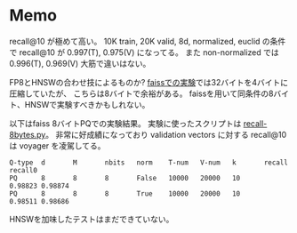 # Memo

recall@10 が極めて高い。
10K train, 20K valid, 8d, normalized, euclid の条件で
recall@10 が 0.997(T), 0.975(V) になってる。
また non-normalized では 0.996(T), 0.969(V) 大筋で違いはない。

FP8とHNSWの合わせ技によるものか?
[faissでの実験](https://github.com/koron/jsts-vector-eval/blob/main/pycmd/recall.py)では32バイトを4バイトに圧縮していたが、
こちらは8バイトで余裕がある。
faissを用いて同条件の8バイト、HNSWで実験すべきかもしれない。

以下はfaiss 8バイトPQでの実験結果。
実験に使ったスクリプトは [recall-8bytes.py](pycmd/recall-8bytes.py)。
非常に好成績になっており validation vectors に対する recall@10 は
voyager を凌駕してる。

```
Q-type  d       M       nbits   norm    T-num   V-num   k       recall  recall0
PQ      8       8       8       False   10000   20000   10      0.98823 0.98874
PQ      8       8       8       True    10000   20000   10      0.98511 0.98686
```

HNSWを加味したテストはまだできていない。
